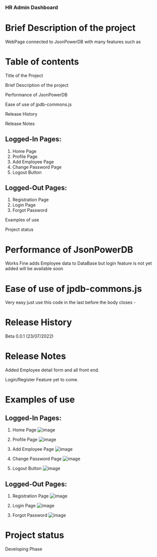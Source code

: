 
   ### HR Admin Dashboard
   
   # Brief Description of the project
   WebPage connected to JsonPowerDB with many features such as
   
   # Table of contents
   
   Title of the Project

Brief Description of the project

Performance of JsonPowerDB 

Ease of use of jpdb-commons.js

Release History 

Release Notes 

   
   Logged-In
Pages:
--------------------------
1. Home Page
2. Profile Page
3. Add Employee Page
4. Change Password Page
5. Logout Button

Logged-Out Pages:
--------------------------
1. Registration Page
2. Login Page
3. Forgot Password

Examples of use

Project status

# Performance of JsonPowerDB 

 Works Fine adds Employee data to DataBase but login feature is not yet added will be available soon

# Ease of use of jpdb-commons.js

Very easy just use this code in the last before the body closes -

<script type='text/javascript' src="http://login2explore.com/jpdb/resources/js/0.0.4/jpdb-commons.js"></script>

# Release History

Beta 0.0.1 (23/07/2022)

# Release Notes 

Added Employee detail form and all front end.

Login/Register Feature yet to come.


# Examples of use

Logged-In
Pages:
--------------------------
1. Home Page ![image](https://user-images.githubusercontent.com/68528688/181905268-268d973e-7001-4b55-a717-ef42d57879b8.png)


2. Profile Page ![image](https://user-images.githubusercontent.com/68528688/181905418-29a5640b-bd2f-46e9-a6a6-496da4f6b8e9.png)
3. Add Employee Page ![image](https://user-images.githubusercontent.com/68528688/181905561-b3c26cca-9300-4e12-ac68-5e452a8c5ee1.png)

4. Change Password Page ![image](https://user-images.githubusercontent.com/68528688/180655134-16ad9e19-6989-48f6-ba93-8fa374afdb08.png)
5. Logout Button ![image](https://user-images.githubusercontent.com/68528688/180655110-90b850bf-c6a8-4962-acea-caf1534975fe.png)


Logged-Out Pages:
--------------------------
1. Registration Page ![image](https://user-images.githubusercontent.com/68528688/181905254-694dedd8-9a99-41fb-8447-f0eeef7a02ec.png)

2. Login Page ![image](https://user-images.githubusercontent.com/68528688/180655102-c09f6bb6-ec24-4a9c-83bb-93c62a9c4bab.png)


3. Forgot Password ![image](https://user-images.githubusercontent.com/68528688/180655132-d9c79a78-4c76-4ce1-a57c-8ae77218fa7f.png)


# Project status

Developing Phase

